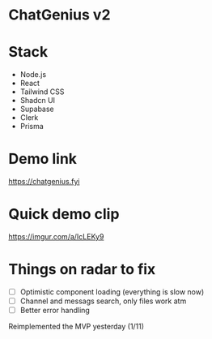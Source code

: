 # ChatGenius v2

# Stack

- Node.js
- React
- Tailwind CSS
- Shadcn UI
- Supabase
- Clerk
- Prisma

# Demo link

https://chatgenius.fyi

# Quick demo clip

https://imgur.com/a/IcLEKy9

# Things on radar to fix
 - [ ] Optimistic component loading (everything is slow now)
 - [ ] Channel and messags search, only files work atm
 - [ ] Better error handling

Reimplemented the MVP yesterday (1/11)

